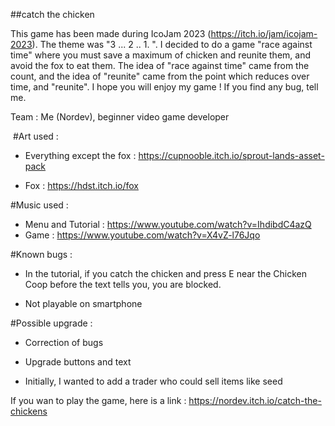 ##catch the chicken

This game has been made during IcoJam 2023 (https://itch.io/jam/icojam-2023). The theme was "3 ... 2 .. 1. ". I decided to do a game "race against time" where you must save a maximum of chicken and reunite them, and avoid the fox to eat them. The idea of "race against time" came from the count, and the idea of "reunite" came from the point which reduces over time, and "reunite". I hope you will enjoy my game ! If you find any bug, tell me.

Team : Me (Nordev), beginner video game developer

​
#Art used : 

- Everything except the fox : https://cupnooble.itch.io/sprout-lands-asset-pack

- Fox : https://hdst.itch.io/fox

#Music used : 

- Menu and Tutorial : https://www.youtube.com/watch?v=IhdibdC4azQ
- Game : https://www.youtube.com/watch?v=X4vZ-l76Jqo​​

#Known bugs :

- In the tutorial, if you catch the chicken and press E near the Chicken Coop before the text tells you, you are blocked.

- Not playable on smartphone 

#Possible upgrade :

- Correction of bugs

- Upgrade buttons and text

- Initially, I wanted to add a trader who could sell items like seed


If you wan to play the game, here is a link : https://nordev.itch.io/catch-the-chickens
